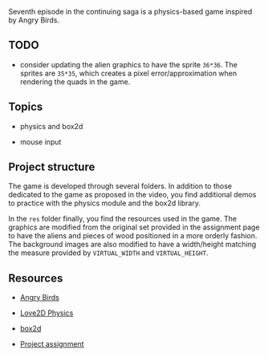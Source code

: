 Seventh episode in the continuing saga is a physics-based game inspired by Angry Birds.

## TODO

- consider updating the alien graphics to have the sprite `36*36`. The sprites are `35*35`, which creates a pixel error/approximation when rendering the quads in the game.

## Topics

- physics and box2d

- mouse input

## Project structure

The game is developed through several folders. In addition to those dedicated to the game as proposed in the video, you find additional demos to practice with the physics module and the box2d library.

In the `res` folder finally, you find the resources used in the game. The graphics are modified from the original set provided in the assignment page to have the aliens and pieces of wood positioned in a more orderly fashion. The background images are also modified to have a width/height matching the measure provided by `VIRTUAL_WIDTH` and `VIRTUAL_HEIGHT`.

## Resources

- [Angry Birds](https://youtu.be/9iYjOkRDzBs)

- [Love2D Physics](https://love2d.org/wiki/love.physics)

- [box2d](https://box2d.org/)

- [Project assignment](https://docs.cs50.net/ocw/games/assignments/6/assignment6.html)
